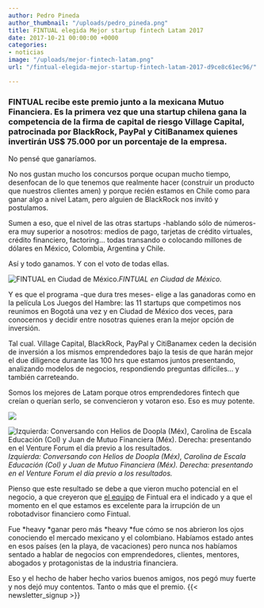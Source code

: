 ```yaml
---
author: Pedro Pineda
author_thumbnail: "/uploads/pedro_pineda.png"
title: FINTUAL elegida Mejor startup fintech Latam 2017
date: 2017-10-21 00:00:00 +0000
categories:
- noticias
image: "/uploads/mejor-fintech-latam.png"
url: "/fintual-elegida-mejor-startup-fintech-latam-2017-d9ce8c61ec96/"

---
```

### FINTUAL recibe este premio junto a la mexicana Mutuo Financiera. Es la primera vez que una startup chilena gana la competencia de la firma de capital de riesgo Village Capital, patrocinada por BlackRock, PayPal y CitiBanamex quienes invertirán US$ 75.000 por un porcentaje de la empresa.

No pensé que ganaríamos.

No nos gustan mucho los concursos porque ocupan mucho tiempo, desenfocan de lo que tenemos que realmente hacer (construir un producto que nuestros clientes amen) y porque recién estamos en Chile como para ganar algo a nivel Latam, pero alguien de BlackRock nos invitó y postulamos.

Sumen a eso, que el nivel de las otras startups -hablando sólo de números- era muy superior a nosotros: medios de pago, tarjetas de crédito virtuales, crédito financiero, factoring… todas transando o colocando millones de dólares en México, Colombia, Argentina y Chile.

Así y todo ganamos. Y con el voto de todas ellas.

![FINTUAL en Ciudad de México.](/uploads/fintual-elegi3228.jpeg)*FINTUAL en Ciudad de México.*

Y es que el programa -que dura tres meses- elige a las ganadoras como en la película Los Juegos del Hambre: las 11 startups que competimos nos reunimos en Bogotá una vez y en Ciudad de México dos veces, para conocernos y decidir entre nosotras quienes eran la mejor opción de inversión.

Tal cual. Village Capital, BlackRock, PayPal y CitiBanamex ceden la decisión de inversión a los mismos emprendedores bajo la tesis de que harán mejor el due diligence durante las 100 hrs que estamos juntos presentando, analizando modelos de negocios, respondiendo preguntas difíciles… y también carreteando.

Somos los mejores de Latam porque otros emprendedores fintech que creían o querían serlo, se convencieron y votaron eso. Eso es muy potente.

![](/uploads/fintual-elegi8672.jpeg)

![Izquierda: Conversando con Helios de Doopla (Méx), Carolina de Escala Educación (Col) y Juan de Mutuo Financiera (Méx). Derecha: presentando en el Venture Forum el día previo a los resultados.](/uploads/fintual-elegi1804.jpeg)*Izquierda: Conversando con Helios de Doopla (Méx), Carolina de Escala Educación (Col) y Juan de Mutuo Financiera (Méx). Derecha: presentando en el Venture Forum el día previo a los resultados.*

Pienso que este resultado se debe a que vieron mucho potencial en el negocio, a que creyeron que [el equipo](https://fintual.cl/equipo) de Fintual era el indicado y a que el momento en el que estamos es excelente para la irrupción de un robotadvisor financiero como Fintual.

Fue *heavy *ganar pero más *heavy *fue cómo se nos abrieron los ojos conociendo el mercado mexicano y el colombiano. Habíamos estado antes en esos países (en la playa, de vacaciones) pero nunca nos habíamos sentado a hablar de negocios con emprendedores, clientes, mentores, abogados y protagonistas de la industria financiera.

Eso y el hecho de haber hecho varios buenos amigos, nos pegó muy fuerte y nos dejó muy contentos. Tanto o más que el premio.
 {{< newsletter_signup >}}